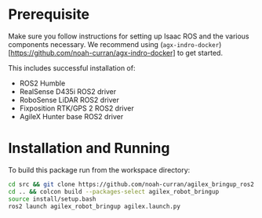 # Prerequisite
Make sure you follow instructions for setting up Isaac ROS and the various components necessary.
We recommend using (`agx-indro-docker`)[https://github.com/noah-curran/agx-indro-docker] to get started.

This includes successful installation of:
- ROS2 Humble
- RealSense D435i ROS2 driver
- RoboSense LiDAR ROS2 driver
- Fixposition RTK/GPS 2 ROS2 driver
- AgileX Hunter base ROS2 driver

# Installation and Running
To build this package run from the workspace directory:
```bash
cd src && git clone https://github.com/noah-curran/agilex_bringup_ros2
cd .. && colcon build --packages-select agilex_robot_bringup
source install/setup.bash
ros2 launch agilex_robot_bringup agilex.launch.py
```
